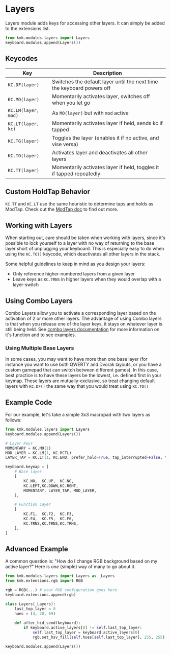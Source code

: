 # Layers
Layers module adds keys for accessing other layers. It can simply be added to
 the extensions list.

```python
from kmk.modules.layers import Layers
keyboard.modules.append(Layers())
```

## Keycodes

|Key         |Description                                                                    |
|-----------------|--------------------------------------------------------------------------|
|`KC.DF(layer)`      |Switches the default layer until the next time the keyboard powers off |
|`KC.MO(layer)`      |Momentarily activates layer, switches off when you let go              |
|`KC.LM(layer, mod)` |As `MO(layer)` but with `mod` active                                   |
|`KC.LT(layer, kc)`  |Momentarily activates layer if held, sends kc if tapped                |
|`KC.TG(layer)`      |Toggles the layer (enables it if no active, and vise versa)            |
|`KC.TO(layer)`      |Activates layer and deactivates all other layers                       |
|`KC.TT(layer)`      |Momentarily activates layer if held, toggles it if tapped repeatedly   |

## Custom HoldTap Behavior
`KC.TT` and `KC.LT` use the same heuristic to determine taps and holds as
ModTap. Check out the [ModTap doc](modtap.md) to find out more.

## Working with Layers
When starting out, care should be taken when working with layers, since it's possible to lock 
yourself to a layer with no way of returning to the base layer short of unplugging your 
keyboard. This is especially easy to do when using the `KC.TO()` keycode, which deactivates 
all other layers in the stack.

Some helpful guidelines to keep in mind as you design your layers:
- Only reference higher-numbered layers from a given layer
- Leave keys as `KC.TRNS` in higher layers when they would overlap with a layer-switch

## Using Combo Layers
Combo Layers allow you to activate a corresponding layer based on the activation of 2 or more other layers.
The advantage of using Combo layers is that when you release one of the layer keys, it stays on whatever layer is still being held.
See [combo layers documentation](combolayers.md) for more information on it's function and to see examples.

### Using Multiple Base Layers
In some cases, you may want to have more than one base layer (for instance you want to use 
both QWERTY and Dvorak layouts, or you have a custom gamepad that can switch between 
different games). In this case, best practice is to have these layers be the lowest, i.e. 
defined first in your keymap. These layers are mutually-exclusive, so treat changing default 
layers with `KC.DF()` the same way that you would treat using `KC.TO()`


## Example Code
For our example, let's take a simple 3x3 macropad with two layers as follows:

```python
from kmk.modules.layers import Layers
keyboard.modules.append(Layers())

# Layer Keys
MOMENTARY = KC.MO(1)
MOD_LAYER = KC.LM(1, KC.RCTL)
LAYER_TAP = KC.LT(1, KC.END, prefer_hold=True, tap_interrupted=False, tap_time=250) # any tap longer than 250ms will be interpreted as a hold

keyboard.keymap = [
	# Base layer
	[
		KC.NO,	KC.UP,	KC.NO,	
		KC.LEFT,KC.DOWN,KC.RGHT,
		MOMENTARY, LAYER_TAP, MOD_LAYER,
	],

	# Function Layer
	[
		KC.F1,	KC.F2,	KC.F3,
		KC.F4,	KC.F5,	KC.F6,
		KC.TRNS,KC.TRNS,KC.TRNS,	
	],
]
```

## Advanced Example
A common question is: "How do I change RGB background based on my active layer?"
Here is _one_ (simple) way of many to go about it.

```python
from kmk.modules.layers import Layers as _Layers
from kmk.extensions.rgb import RGB

rgb = RGB(...) # your RGB configuration goes here
keyboard.extensions.append(rgb)

class Layers(_Layers):
	last_top_layer = 0
	hues = (4, 20, 69)
	
	def after_hid_send(keyboard):
		if keyboard.active_layers[0] != self.last_top_layer:
			self.last_top_layer = keyboard.active_layers[0]
			rgb.set_hsv_fill(self.hues[self.last_top_layer], 255, 255)

keyboard.modules.append(Layers())
```
